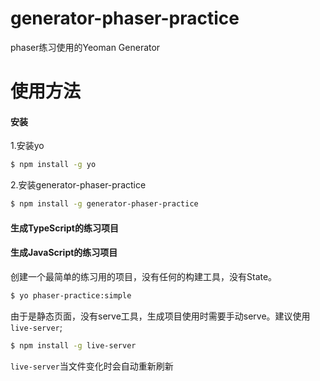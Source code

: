# generator-phaser-practice
phaser练习使用的Yeoman Generator

# 使用方法
#### 安装
1.安装yo
```bash
$ npm install -g yo
```
2.安装generator-phaser-practice
```bash
$ npm install -g generator-phaser-practice
```

#### 生成TypeScript的练习项目

#### 生成JavaScript的练习项目
创建一个最简单的练习用的项目，没有任何的构建工具，没有State。
```bash
$ yo phaser-practice:simple
```
由于是静态页面，没有serve工具，生成项目使用时需要手动serve。建议使用```live-server```;
```bash
$ npm install -g live-server
```
```live-server```当文件变化时会自动重新刷新
